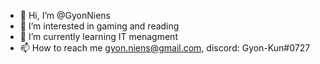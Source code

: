 - 👋 Hi, I’m @GyonNiens
- 👀 I’m interested in gaming and reading
- 🌱 I’m currently learning IT menagment
- 📫 How to reach me gyon.niens@gmail.com, discord: Gyon-Kun#0727
